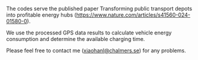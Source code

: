 The codes serve the published paper Transforming public transport depots into profitable energy hubs (https://www.nature.com/articles/s41560-024-01580-0).

We use the processed GPS data results to calculate vehicle energy consumption and determine the available charging time.

Please feel free to contact me (xiaohanl@chalmers.se) for any problems.

